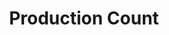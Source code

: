 ---
layout: article
title: Production Count
description: 
  - This template indicates the current number of produced products. Replace the variable with a data source and delete the script to get it working for your real use case.
lang: en
weight: 650
isDraft: false
ref: Production_Count
category:
image: Production_Count_EN.png
download: Production_Count_EN.pbmx
overview_description:
overview_benefits:
overview_data_sources:
---